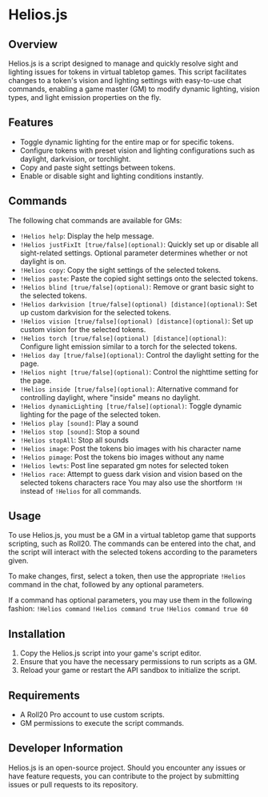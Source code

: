 # Helios.js

## Overview
Helios.js is a script designed to manage and quickly resolve sight and lighting issues for tokens in virtual tabletop games. This script facilitates changes to a token's vision and lighting settings with easy-to-use chat commands, enabling a game master (GM) to modify dynamic lighting, vision types, and light emission properties on the fly.

## Features
- Toggle dynamic lighting for the entire map or for specific tokens.
- Configure tokens with preset vision and lighting configurations such as daylight, darkvision, or torchlight.
- Copy and paste sight settings between tokens.
- Enable or disable sight and lighting conditions instantly.

## Commands
The following chat commands are available for GMs:

- `!Helios help`: Display the help message.
- `!Helios justFixIt [true/false](optional)`: Quickly set up or disable all sight-related settings. Optional parameter determines whether or not daylight is on.
- `!Helios copy`: Copy the sight settings of the selected tokens.
- `!Helios paste`: Paste the copied sight settings onto the selected tokens.
- `!Helios blind [true/false](optional)`: Remove or grant basic sight to the selected tokens.
- `!Helios darkvision [true/false](optional) [distance](optional)`: Set up custom darkvision for the selected tokens.
- `!Helios vision [true/false](optional) [distance](optional)`: Set up custom vision for the selected tokens.
- `!Helios torch [true/false](optional) [distance](optional)`: Configure light emission similar to a torch for the selected tokens.
- `!Helios day [true/false](optional)`: Control the daylight setting for the page.
- `!Helios night [true/false](optional)`: Control the nighttime setting for the page.
- `!Helios inside [true/false](optional)`: Alternative command for controlling daylight, where "inside" means no daylight.
- `!Helios dynamicLighting [true/false](optional)`: Toggle dynamic lighting for the page of the selected token.
- `!Helios play [sound]`: Play a sound
- `!Helios stop [sound]`: Stop a sound
- `!Helios stopAll`: Stop all sounds
- `!Helios image`: Post the tokens bio images with his character name
- `!Helios pimage`: Post the tokens bio images without any name
- `!Helios lewts`: Post line separated gm notes for selected token
- `!Helios race`: Attempt to guess dark vision and vision based on the selected tokens characters race
You may also use the shortform `!H` instead of `!Helios` for all commands.

## Usage
To use Helios.js, you must be a GM in a virtual tabletop game that supports scripting, such as Roll20. The commands can be entered into the chat, and the script will interact with the selected tokens according to the parameters given.

To make changes, first, select a token, then use the appropriate `!Helios` command in the chat, followed by any optional parameters.

If a command has optional parameters, you may use them in the following fashion:
`!Helios command`
`!Helios command true`
`!Helios command true 60`

## Installation
1. Copy the Helios.js script into your game's script editor.
2. Ensure that you have the necessary permissions to run scripts as a GM.
3. Reload your game or restart the API sandbox to initialize the script.

## Requirements
- A Roll20 Pro account to use custom scripts.
- GM permissions to execute the script commands.

## Developer Information
Helios.js is an open-source project. Should you encounter any issues or have feature requests, you can contribute to the project by submitting issues or pull requests to its repository.

